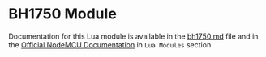 # BH1750 Module

Documentation for this Lua module is available in the [bh1750.md](../../docs/en/lua-modules/bh1750.md) file and in the [Official NodeMCU Documentation](https://nodemcu.readthedocs.io/) in `Lua Modules` section.